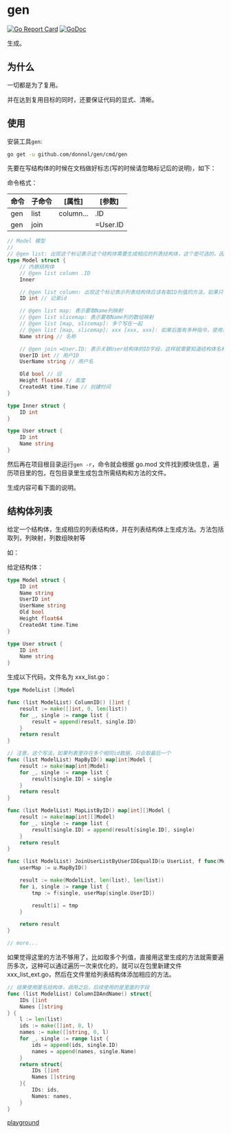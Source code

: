 # gen

[![Go Report Card](https://goreportcard.com/badge/github.com/donnol/gen)](https://goreportcard.com/report/github.com/donnol/gen)
[![GoDoc](https://pkg.go.dev/mod/github.com/donnol/gen?status.svg)](https://pkg.go.dev/mod/github.com/donnol/gen)

生成。

## 为什么

一切都是为了复用。

并在达到复用目标的同时，还要保证代码的显式、清晰。

## 使用

安装工具`gen`:

```sh
go get -u github.com/donnol/gen/cmd/gen
```

先要在写结构体的时候在文档做好标志(写的时候请忽略标记后的说明)，如下：

命令格式：

| 命令 | 子命令 | [属性]    | [参数]   |
| ---- | ------ | --------- | -------- |
| gen  | list   | column... | .ID      |
| gen  | join   |           | =User.ID |

```go
// Model 模型
//
// @gen list: 出现这个标记表示这个结构体需要生成相应的列表结构体，这个是可选的，因为字段标记里出现了也要生成
type Model struct {
    // 内嵌结构体
    // @gen list column .ID
    Inner

    // @gen list column: 出现这个标记表示列表结构体应该有取ID列值的方法，如果只有这个标记，没有结构体标记，也要生成相应的列表结构体
    ID int // 记录id

    // @gen list map: 表示要取Name列映射
    // @gen list slicemap: 表示要取Name列的数组映射
    // @gen list [map, slicemap]: 多个写在一起
    // @gen list [map, slicemap]; xxx [xxx, xxx]: 如果后面有多种指令，使用这个格式(NOTE:未实现)
    Name string // 名称

    // @gen join =User.ID: 表示关联User结构体的ID字段，这样就需要知道结构体名和字段名，如果结构体在其它包，还需要有包路径，如：github.com/pkg/errors.XXX.YYY，或相对路径：./pkgpath.XXX.YYY, ../pkgpath.XXX.YYY
    UserID int // 用户ID
    UserName string // 用户名

    Old bool // 旧
    Height float64 // 高度
    CreatedAt time.Time // 创建时间
}

type Inner struct {
    ID int
}

type User struct {
    ID int
    Name string
}
```

然后再在项目根目录运行`gen -r`，命令就会根据 go.mod 文件找到模块信息，遍历项目里的包，在包目录里生成包含所需结构和方法的文件。

生成内容可看下面的说明。

## 结构体列表

给定一个结构体，生成相应的列表结构体，并在列表结构体上生成方法。方法包括取列，列映射，列数组映射等

如：

给定结构体：

```go
type Model struct {
    ID int
    Name string
    UserID int
    UserName string
    Old bool
    Height float64
    CreatedAt time.Time
}

type User struct {
    ID int
    Name string
}
```

生成以下代码，文件名为 xxx_list.go：

```go
type ModelList []Model

func (list ModelList) ColumnID() []int {
    result := make([]int, 0, len(list))
    for _, single := range list {
        result = append(result, single.ID)
    }
    return result
}

// 注意，这个写法，如果列表里存在多个相同id数据，只会取最后一个
func (list ModelList) MapByID() map[int]Model {
    result := make(map[int]Model)
    for _, single := range list {
        result[single.ID] = single
    }
    return result
}

func (list ModelList) MapListByID() map[int][]Model {
    result := make(map[int][]Model)
    for _, single := range list {
        result[single.ID] = append(result[single.ID], single)
    }
    return result
}

func (list ModelList) JoinUserListByUserIDEqualID(u UserList, f func(Model, User) Model) ModelList {
    userMap := u.MapByID()

    result := make(ModelList, len(list), len(list))
    for i, single := range list {
        tmp := f(single, userMap[single.UserID])

        result[i] = tmp
    }

    return result
}

// more...
```

如果觉得这里的方法不够用了，比如取多个列值，直接用这里生成的方法就需要遍历多次，这种可以通过遍历一次来优化的，就可以在包里新建文件 xxx_list_ext.go，然后在文件里给列表结构体添加相应的方法。

```go
// 结果使用匿名结构体，调用之后，后续使用的是里面的字段
func (list ModelList) ColumnIDAndName() struct{
    IDs []int
    Names []string
} {
    l := len(list)
    ids := make([]int, 0, l)
    names := make([]string, 0, l)
    for _, single := range list {
        ids = append(ids, single.ID)
        names = append(names, single.Name)
    }
    return struct{
        IDs []int
        Names []string
    }{
        IDs: ids,
        Names: names,
    }
}

```

[playground](https://play.golang.org/p/RTHKlv8WqyO)
